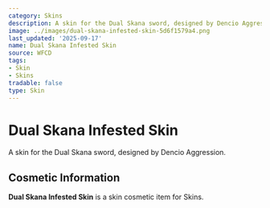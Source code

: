 ```yaml
---
category: Skins
description: A skin for the Dual Skana sword, designed by Dencio Aggression.
image: ../images/dual-skana-infested-skin-5d6f1579a4.png
last_updated: '2025-09-17'
name: Dual Skana Infested Skin
source: WFCD
tags:
- Skin
- Skins
tradable: false
type: Skin
---
```


# Dual Skana Infested Skin

A skin for the Dual Skana sword, designed by Dencio Aggression.

## Cosmetic Information

**Dual Skana Infested Skin** is a skin cosmetic item for Skins.


